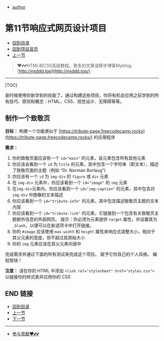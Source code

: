 + [author](https://github.com/3293172751)

# 第11节响应式网页设计项目

+ [回到目录](../README.md)
+ [回到项目首页](../../README.md)
+ [上一节](10.md)
> ❤️💕💕HTML和CSS高级教程。更多的文章请移步博客Myblog:[http://nsddd.top](http://nsddd.top/)
---
[TOC]

是时候使用你新学到的技能了。通过构建这些项目，你将有机会应用之前学到的所有技巧、原则和概念：HTML、CSS、视觉设计、无障碍等等。



## 制作一个致敬页

**目标：** 构建一个功能类似于 [https://tribute-page.freecodecamp.rocks](https://tribute-page.freecodecamp.rocks/) 的应用程序

**需求：**

1. 你的致敬页面应该有一个 `id="main"` 的元素，该元素包含所有其他元素
2. 你应该会看到一个 `id` 为 `title` 的元素，其中包含一个字符串（即文本），描述了致敬页面的主题（例如 “Dr. Norman Borlaug”)
3. 你应该有一个 `id` 为 `img-div` 的 `figure` 或 `div` 元素
4. 在 `img-div` 元素中，你应该看到一个 `id="image"` 的 `img` 元素
5. 在`img-div`元素内，你应该看到一个 `id="img-caption"` 的元素，其中包含对 `img-div` 中图像的文本描述
6. 你应该看到一个 `id="tribute-info"` 的元素，其中包含描述致敬页主题的文本内容
7. 你应该看到一个 `id="tribute-link"` 的元素，它链接到一个包含有关致敬页主题额外信息的外部网页。 提示：你必须为元素提供 `target` 属性，并设置其为 `_blank`，以便可以在新选项卡中打开链接。
8. 你的 `#image` 应该使用 `max-width` 和 `height` 属性来响应式调整大小，相对于其父元素的宽度，但不超过其原始大小
9. 你的 `img` 元素应该在其父元素内居中

完成需求并通过下面的所有测试来完成这个项目。 赋予它你自己的个人风格。 编程愉快！

**注意：** 请在你的 HTML 中添加 `<link rel="stylesheet" href="styles.css">` 以链接你的样式表并应用你的 CSS



## END 链接
+ [回到目录](../README.md)
+ [上一节](10.md)
+ [下一节](12.md)
---
+ [参与贡献❤️💕💕](https://github.com/3293172751/CS_COURSE/blob/master/Git/git-contributor.md)
